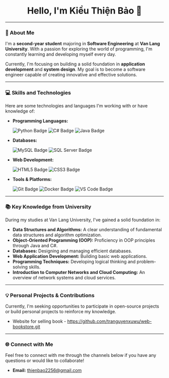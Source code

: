 <div align="center">
  <a href="https://github.com/your-username">
  </a>
  <h1>Hello, I'm Kiều Thiện Bảo 👋</h1>
</div>

---

### 🚀 About Me

I'm a **second-year student** majoring in **Software Engineering** at **Van Lang University**. With a passion for exploring the world of programming, I'm constantly learning and developing myself every day.

Currently, I'm focusing on building a solid foundation in **application development** and **system design**. My goal is to become a software engineer capable of creating innovative and effective solutions.

---

### 💻 Skills and Technologies

Here are some technologies and languages I'm working with or have knowledge of:

* **Programming Languages:**
    <p>
      <img src="https://img.shields.io/badge/Python-3776AB?style=for-the-badge&logo=python&logoColor=white" alt="Python Badge">
      <img src="https://img.shields.io/badge/C%23-239120?style=for-the-badge&logo=c-sharp&logoColor=white" alt="C# Badge">
      <img src="https://img.shields.io/badge/Java-007396?style=for-the-badge&logo=java&logoColor=white" alt="Java Badge">
    </p>

* **Databases:**
    <p>
      <img src="https://img.shields.io/badge/MySQL-4479A1?style=for-the-badge&logo=mysql&logoColor=white" alt="MySQL Badge">
      <img src="https://img.shields.io/badge/SQLServer-CC2927?style=for-the-badge&logo=microsoft-sql-server&logoColor=white" alt="SQL Server Badge">
    </p>

* **Web Development:**
    <p>
      <img src="https://img.shields.io/badge/HTML5-E34F26?style=for-the-badge&logo=html5&logoColor=white" alt="HTML5 Badge">
      <img src="https://img.shields.io/badge/CSS3-1572B6?style=for-the-badge&logo=css3&logoColor=white" alt="CSS3 Badge">
    </p>

* **Tools & Platforms:**
    <p>
      <img src="https://img.shields.io/badge/Git-F05032?style=for-the-badge&logo=git&logoColor=white" alt="Git Badge">
      <img src="https://img.shields.io/badge/Docker-2496ED?style=for-the-badge&logo=docker&logoColor=white" alt="Docker Badge">
      <img src="https://img.shields.io/badge/Visual_Studio_Code-007ACC?style=for-the-badge&logo=visual-studio-code&logoColor=white" alt="VS Code Badge">
    </p>

---

### 📚 Key Knowledge from University

During my studies at Van Lang University, I've gained a solid foundation in:

* **Data Structures and Algorithms:** A clear understanding of fundamental data structures and algorithm optimization.
* **Object-Oriented Programming (OOP):** Proficiency in OOP principles through Java and C#.
* **Databases:** Designing and managing efficient databases.
* **Web Application Development:** Building basic web applications.
* **Programming Techniques:** Developing logical thinking and problem-solving skills.
* **Introduction to Computer Networks and Cloud Computing:** An overview of network systems and cloud services.

---

### 💡 Personal Projects & Contributions

Currently, I'm seeking opportunities to participate in open-source projects or build personal projects to reinforce my knowledge.

* Website for selling book - https://github.com/tranguyenxuwu/web-bookstore.git


---

### 🌐 Connect with Me

Feel free to connect with me through the channels below if you have any questions or would like to collaborate!

* **Email:** thienbao2256@gmail.com

